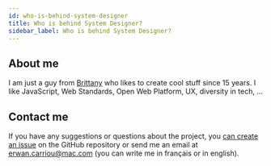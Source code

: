 ```yaml
---
id: who-is-behind-system-designer
title: Who is behind System Designer?
sidebar_label: Who is behind System Designer?
---
```


## About me

I am just a guy from [Brittany](https://www.brittanytourism.com) who likes to create cool stuff since 15 years. I like JavaScript, Web Standards, Open Web Platform, UX, diversity in tech, ...

## Contact me

If you have any suggestions or questions about the project, you [can create an issue](https://github.com/design-first/system-designer/issues) on the GitHub repository or send me an email at [erwan.carriou@mac.com](mailto:erwan.carriou@mac.com) (you can write me in français or in english).